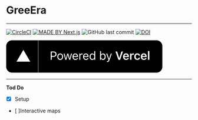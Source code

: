 # GreeEra

---
[![CircleCI](https://circleci.com/gh/missioniz/greenera.svg?style=svg&circle-token=be4efb0aa345d4016a7b823dac9f46bd86efe3fa)](https://circleci.com/gh/missioniz/greenera)
[![MADE BY Next.js](https://img.shields.io/badge/MADE%20BY%20Next.js-000000.svg?style=flat&logo=Next.js&labelColor=000)](https://nextjs.org/)
![GitHub last commit](https://img.shields.io/github/last-commit/rsipakov/nextjs-typescript-tailwind-next-translate)
[![DOI](https://zenodo.org/badge/356074381.svg)](https://zenodo.org/badge/latestdoi/356074381)

[![Powered by Vercel](https://raw.githubusercontent.com/abumalick/powered-by-vercel/master/powered-by-vercel.svg)](https://vercel.com?utm_source=powered-by-vercel)

---

**Tod Do**

- [X] Setup
- [ ]Interactive maps
